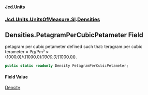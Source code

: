 #### [Jcd.Units](index.md 'index')
### [Jcd.Units.UnitsOfMeasure.SI](Jcd.Units.UnitsOfMeasure.SI.md 'Jcd.Units.UnitsOfMeasure.SI').[Densities](Densities.md 'Jcd.Units.UnitsOfMeasure.SI.Densities')

## Densities.PetagramPerCubicPetameter Field

petagram per cubic petameter defined such that: teragram per cubic terameter = Pg/Pm³ ×  
(1000.0)/((1000.0)*(1000.0)*(1000.0)).

```csharp
public static readonly Density PetagramPerCubicPetameter;
```

#### Field Value
[Density](Density.md 'Jcd.Units.UnitTypes.Density')